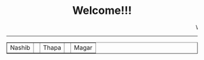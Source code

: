 <html>
<center>
<head>
<h1>Welcome!!!</h1>
</head>
<marquee> Website practice </marquee>
</center>
<hr>
<table border="1">
<tr>
<td>Nashib <td>
<td>Thapa<td>
<td>Magar</td>
<html>
